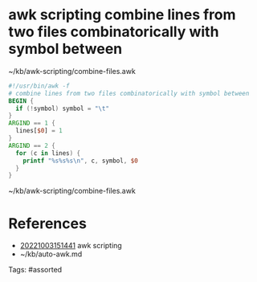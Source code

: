 # awk scripting combine lines from two files combinatorically with symbol between
~/kb/awk-scripting/combine-files.awk
```awk
#!/usr/bin/awk -f
# combine lines from two files combinatorically with symbol between
BEGIN {
  if (!symbol) symbol = "\t"
}
ARGIND == 1 {
  lines[$0] = 1
}
ARGIND == 2 {
  for (c in lines) {
    printf "%s%s%s\n", c, symbol, $0
  }
}
```

~/kb/awk-scripting/combine-files.awk
# References
- [20221003151441](/zet/20221003151441/) awk scripting
- ~/kb/auto-awk.md

Tags:
    #assorted

